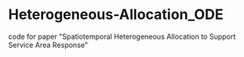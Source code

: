 # Heterogeneous-Allocation_ODE
code for paper "Spatiotemporal Heterogeneous Allocation to Support Service Area Response"
